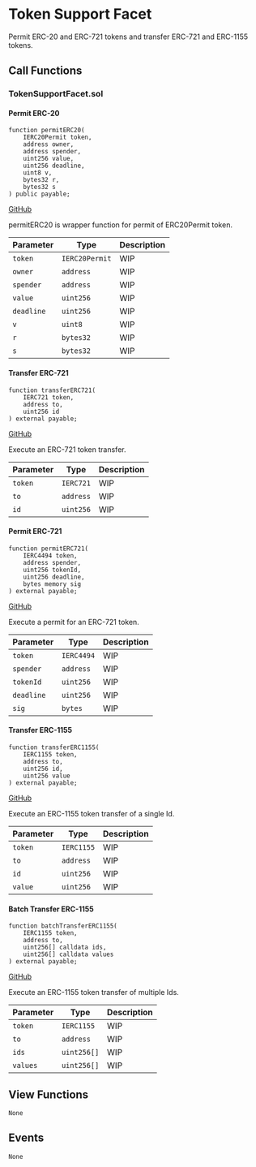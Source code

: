 # Token Support Facet

Permit ERC-20 and ERC-721 tokens and transfer ERC-721 and ERC-1155 tokens.

## Call Functions

### TokenSupportFacet.sol

#### Permit ERC-20

```solidity
function permitERC20(
    IERC20Permit token,
    address owner,
    address spender,
    uint256 value,
    uint256 deadline,
    uint8 v,
    bytes32 r,
    bytes32 s
) public payable;
```
[GitHub](https://github.com/BeanstalkFarms/Beanstalk/blob/fd132ae4eda02e502441c3d28d04ad2c21b4e339/protocol/contracts/farm/facets/TokenSupportFacet.sol#L30)

permitERC20 is wrapper function for permit of ERC20Permit token.

| Parameter  | Type           | Description |
|------------|----------------|-------------|
| `token`    | `IERC20Permit` | WIP         |
| `owner`    | `address`      | WIP         |
| `spender`  | `address`      | WIP         |
| `value`    | `uint256`      | WIP         |
| `deadline` | `uint256`      | WIP         |
| `v`        | `uint8`        | WIP         |
| `r`        | `bytes32`      | WIP         |
| `s`        | `bytes32`      | WIP         |

#### Transfer ERC-721

```solidity
function transferERC721(
    IERC721 token,
    address to,
    uint256 id
) external payable;
```
[GitHub](https://github.com/BeanstalkFarms/Beanstalk/blob/fd132ae4eda02e502441c3d28d04ad2c21b4e339/protocol/contracts/farm/facets/TokenSupportFacet.sol#L53)

Execute an ERC-721 token transfer.

| Parameter | Type      | Description |
|-----------|-----------|-------------|
| `token`   | `IERC721` | WIP         |
| `to`      | `address` | WIP         |
| `id`      | `uint256` | WIP         |

#### Permit ERC-721

```solidity
function permitERC721(
    IERC4494 token,
    address spender,
    uint256 tokenId,
    uint256 deadline,
    bytes memory sig
) external payable;
```
[GitHub](https://github.com/BeanstalkFarms/Beanstalk/blob/fd132ae4eda02e502441c3d28d04ad2c21b4e339/protocol/contracts/farm/facets/TokenSupportFacet.sol#L65)

Execute a permit for an ERC-721 token.

| Parameter  | Type       | Description |
|------------|------------|-------------|
| `token`    | `IERC4494` | WIP         |
| `spender`  | `address`  | WIP         |
| `tokenId`  | `uint256`  | WIP         |
| `deadline` | `uint256`  | WIP         |
| `sig`      | `bytes`    | WIP         |

#### Transfer ERC-1155

```solidity
function transferERC1155(
    IERC1155 token,
    address to,
    uint256 id,
    uint256 value
) external payable;
```
[GitHub](https://github.com/BeanstalkFarms/Beanstalk/blob/fd132ae4eda02e502441c3d28d04ad2c21b4e339/protocol/contracts/farm/facets/TokenSupportFacet.sol#L85)

Execute an ERC-1155 token transfer of a single Id.

| Parameter | Type       | Description |
|-----------|------------|-------------|
| `token`   | `IERC1155` | WIP         |
| `to`      | `address`  | WIP         |
| `id`      | `uint256`  | WIP         |
| `value`   | `uint256`  | WIP         |

#### Batch Transfer ERC-1155

```solidity
function batchTransferERC1155(
    IERC1155 token,
    address to,
    uint256[] calldata ids,
    uint256[] calldata values
) external payable;
```
[GitHub](https://github.com/BeanstalkFarms/Beanstalk/blob/fd132ae4eda02e502441c3d28d04ad2c21b4e339/protocol/contracts/farm/facets/TokenSupportFacet.sol#L98)

Execute an ERC-1155 token transfer of multiple Ids.

| Parameter | Type        | Description |
|-----------|-------------|-------------|
| `token`   | `IERC1155`  | WIP         |
| `to`      | `address`   | WIP         |
| `ids`     | `uint256[]` | WIP         |
| `values`  | `uint256[]` | WIP         |

## View Functions

```
None
```

## Events

```
None
```
